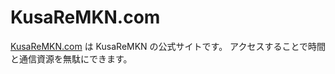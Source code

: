 # KusaReMKN.com

[KusaReMKN.com] は KusaReMKN の公式サイトです。
アクセスすることで時間と通信資源を無駄にできます。

[KusaReMKN.com]: https://kusaremkn.com/
